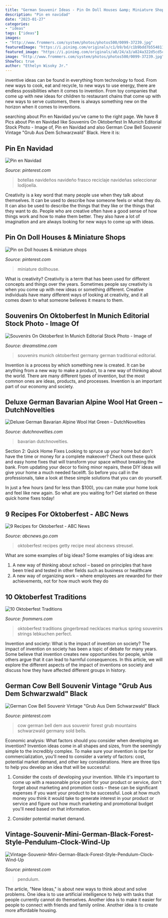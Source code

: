 ```yaml
---
title: "German Souvenir Ideas - Pin On Doll Houses &amp; Miniature Shops"
description: "Pin en navidad"
date: "2023-01-27"
categories:
- "ideas"
tags: ["ideas"]
images:
- "http://www.frommers.com/system/photos/photos500/0099-37239.jpg"
featuredImage: "https://i.pinimg.com/originals/c1/b9/bd/c1b9bdd7b5548112f5a083d8f28e17a4.jpg"
featured_image: "https://i.pinimg.com/originals/a8/24/a3/a824a322d5cd5cdfd8e2c687a761e091.jpg"
image: "http://www.frommers.com/system/photos/photos500/0099-37239.jpg"
ShowToc: true
author: "Ethelyn Wisoky Jr."
---
```



inventive ideas can be found in everything from technology to food. From new ways to cook, eat and recycle, to new ways to use energy, there are endless possibilities when it comes to invention. From toy companies that come up with new ideas for children to restaurant chains that come up with new ways to serve customers, there is always something new on the horizon when it comes to inventions.

	

		
searching about Pin en Navidad you've came to the right page. We have 8 Pics about Pin en Navidad like Souvenirs On Oktoberfest In Munich Editorial Stock Photo - Image of, Pin en Navidad and also German Cow Bell Souvenir Vintage &quot;Grub Aus Dem Schwarzwald&quot; Black. Here it is:
		
    
## Pin En Navidad

<img loading=lazy src="https://i.pinimg.com/originals/44/f8/c3/44f8c3bd40fa27abee4cf7df851de537.jpg" onerror="this.onerror=null;this.src='https://tse1.mm.bing.net/th?id=OIP.xMsD_oofdpVugPk8Z8Jh0wHaEK&amp;pid=15.1';" alt="Pin en Navidad">

_Source: pinterest.com_

>botellas navideños navideño frasco reciclaje navideñas seleccionar lodijoella. 

	

Creativity is a key word that many people use when they talk about themselves. It can be used to describe how someone feels or what they do. It can also be used to describe the things that they like or the things that they want to do. People who are creative often have a good sense of how things work and how to make them better. They also have a lot of imagination and are always looking for new ways to come up with ideas.

    
## Pin On Doll Houses &amp; Miniature Shops

<img loading=lazy src="https://i.pinimg.com/736x/88/97/97/889797d9a8347d992ab23d145ac172ea--vintage-dollhouse-moritz.jpg" onerror="this.onerror=null;this.src='https://tse4.mm.bing.net/th?id=OIP.7Ft15T1InXWRq7z_EKvaHwHaLQ&amp;pid=15.1';" alt="Pin on Doll houses &amp; miniature shops">

_Source: pinterest.com_

>miniature dollhouse. 

	

What is creativity?
Creativity is a term that has been used for different concepts and things over the years. Sometimes people say creativity is when you come up with new ideas or something different. Creative individuals have many different ways of looking at creativity, and it all comes down to what someone believes it means to them.

    
## Souvenirs On Oktoberfest In Munich Editorial Stock Photo - Image Of

<img loading=lazy src="https://thumbs.dreamstime.com/z/souvenirs-oktoberfest-munich-wooden-boards-traditional-german-folk-festival-germany-44608998.jpg" onerror="this.onerror=null;this.src='https://tse3.mm.bing.net/th?id=OIP.YUR8ShlX02mGc8Z-9nvbLQHaKF&amp;pid=15.1';" alt="Souvenirs On Oktoberfest In Munich Editorial Stock Photo - Image of">

_Source: dreamstime.com_

>souvenirs munich oktoberfest germany german traditional editorial. 

	

Invention is a process by which something new is created. It can be anything from a new way to make a product, to a new way of thinking about the world. There are many different types of invention, but the most common ones are ideas, products, and processes. Invention is an important part of our economy and society.

    
## Deluxe German Bavarian Alpine Wool Hat Green – DutchNovelties

<img loading=lazy src="http://cdn.shopify.com/s/files/1/0931/9016/products/H872-H874-H876_2_grande.jpg?v=1511288636" onerror="this.onerror=null;this.src='https://tse4.mm.bing.net/th?id=OIP.aIINrqGHmUB2go9GmUF0kgAAAA&amp;pid=15.1';" alt="Deluxe German Bavarian Alpine Wool Hat Green – DutchNovelties">

_Source: dutchnovelties.com_

>bavarian dutchnovelties. 

	

Section 2: Quick Home Fixes
Looking to spruce up your home but don't have the time or money for a complete makeover? Check out these quick and easy home fixes that will transform your space without breaking the bank.
From updating your decor to fixing minor repairs, these DIY ideas will give your home a much needed facelift. So before you call in the professionals, take a look at these simple solutions that you can do yourself.

In just a few hours (and for less than $100), you can make your home look and feel like new again. So what are you waiting for? Get started on these quick home fixes today!

    
## 9 Recipes For Oktoberfest - ABC News

<img loading=lazy src="http://a.abcnews.go.com/images/Entertainment/gty_streusel_dm_120921_wmain.jpg" onerror="this.onerror=null;this.src='https://tse1.mm.bing.net/th?id=OIP.8qit9Y989zagGkfwOAoG3QHaEK&amp;pid=15.1';" alt="9 Recipes for Oktoberfest - ABC News">

_Source: abcnews.go.com_

>oktoberfest recipes getty recipe meal abcnews streusel. 

	

What are some examples of big ideas?
Some examples of big ideas are: 
1. A new way of thinking about school – based on principles that have been tried and tested in other fields such as business or healthcare
2. A new way of organizing work – where employees are rewarded for their achievements, not for how much work they do

    
## 10 Oktoberfest Traditions

<img loading=lazy src="http://www.frommers.com/system/photos/photos500/0099-37239.jpg" onerror="this.onerror=null;this.src='https://tse3.mm.bing.net/th?id=OIP.0ME-j37WT2pPGh5UHm81OAHaE7&amp;pid=15.1';" alt="10 Oktoberfest Traditions">

_Source: frommers.com_

>oktoberfest traditions gingerbread necklaces markus spring souvenirs strings lebkuchen perfect. 

	

Invention and society: What is the impact of invention on society?
The impact of invention on society has been a topic of debate for many years. Some believe that invention creates new opportunities for people, while others argue that it can lead to harmful consequences. In this article, we will explore the different aspects of the impact of inventions on society and discuss how they have affected different groups in history.

    
## German Cow Bell Souvenir Vintage &quot;Grub Aus Dem Schwarzwald&quot; Black

<img loading=lazy src="https://i.pinimg.com/originals/a8/24/a3/a824a322d5cd5cdfd8e2c687a761e091.jpg" onerror="this.onerror=null;this.src='https://tse1.mm.bing.net/th?id=OIP.qEI9WSiHATixpQYvLj-xoQHaHa&amp;pid=15.1';" alt="German Cow Bell Souvenir Vintage &quot;Grub Aus Dem Schwarzwald&quot; Black">

_Source: pinterest.com_

>cow german bell dem aus souvenir forest grub mountains schwarzwald germany sold bells. 

	

Economic analysis: What factors should you consider when developing an invention?
Invention ideas come in all shapes and sizes, from the seemingly simple to the incredibly complex. To make sure your invention is ripe for commercialization, you'll need to consider a variety of factors: cost, potential market demand, and other key considerations. Here are three tips to help you develop an idea that will be successful: 
1. Consider the costs of developing your invention. While it's important to come up with a reasonable price point for your product or service, don't forget about marketing and promotion costs – these can be significant expenses if you want your product to be successful. Look at how much money you think it would take to generate interest in your product or service and figure out how much marketing and promotional budget you'll need based on that information.

2. Consider potential market demand.

    
## Vintage-Souvenir-Mini-German-Black-Forest-Style-Pendulum-Clock-Wind-Up

<img loading=lazy src="https://i.pinimg.com/originals/c1/b9/bd/c1b9bdd7b5548112f5a083d8f28e17a4.jpg" onerror="this.onerror=null;this.src='https://tse3.mm.bing.net/th?id=OIP.Yo0-2DnrDp8u1RRGHAbs-QAAAA&amp;pid=15.1';" alt="Vintage-Souvenir-Mini-German-Black-Forest-Style-Pendulum-Clock-Wind-Up">

_Source: pinterest.com_

>pendulum. 

	

The article, "New Ideas," is about new ways to think about and solve problems. One idea is to use artificial intelligence to help with tasks that people currently cannot do themselves. Another idea is to make it easier for people to connect with friends and family online. Another idea is to create more affordable housing.

